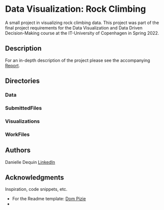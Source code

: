 # Data Visualization: Rock Climbing

A small project in visualizing rock climbing data. This project was part of the final project requirements for the Data Visualization and Data Driven Decision-Making course at the IT-University of Copenhagen in Spring 2022.

## Description

For an in-depth description of the project please see the accompanying [Report](https://github.com/dmdequin/DataVisualization_RockClimbing/blob/main/SubmittedFiles/Report.pdf).

## Directories

### Data

### SubmittedFiles

### Visualizations

### WorkFiles

## Authors

Danielle Dequin
[LinkedIn](https://www.linkedin.com/in/danielle-dequin/)

## Acknowledgments

Inspiration, code snippets, etc.
* For the Readme template: [Dom Pizie](https://gist.github.com/DomPizzie/7a5ff55ffa9081f2de27c315f5018afc)
*
